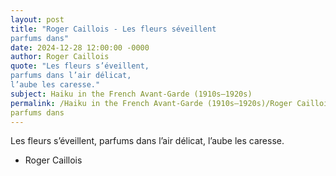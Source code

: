```yaml
---
layout: post
title: "Roger Caillois - Les fleurs séveillent
parfums dans"
date: 2024-12-28 12:00:00 -0000
author: Roger Caillois
quote: "Les fleurs s’éveillent,
parfums dans l’air délicat,
l’aube les caresse."
subject: Haiku in the French Avant-Garde (1910s–1920s)
permalink: /Haiku in the French Avant-Garde (1910s–1920s)/Roger Caillois/Roger Caillois - Les fleurs séveillent
parfums dans
---
```


Les fleurs s’éveillent,
parfums dans l’air délicat,
l’aube les caresse.

- Roger Caillois
